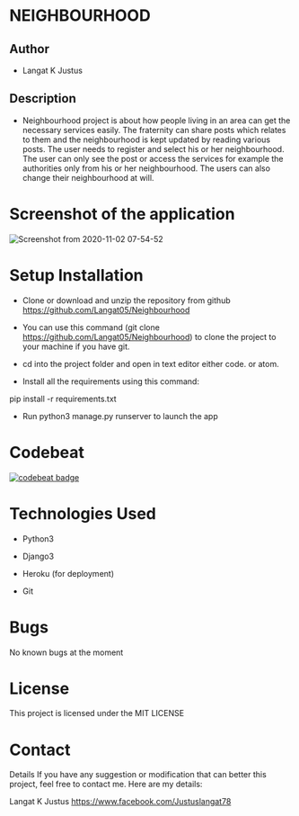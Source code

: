 
# NEIGHBOURHOOD


## Author

- Langat K Justus


## Description
- Neighbourhood project is about how people living in an area can get the necessary services easily. The fraternity can share posts which relates to them and the neighbourhood is kept updated by reading various posts. The user needs to register and select his or her neighbourhood. The user can only see the post or access the services for example the authorities only from his or her neighbourhood. The users can also change their neighbourhood at will.

# Screenshot of the application

![Screenshot from 2020-11-02 07-54-52](https://user-images.githubusercontent.com/57387935/97831366-d6630e00-1ce0-11eb-829d-94b27afb479d.png)

# Setup Installation

- Clone or download and unzip the repository from github https://github.com/Langat05/Neighbourhood

- You can use this command (git clone https://github.com/Langat05/Neighbourhood) to clone the project to your machine if you have git.

- cd into the project folder and open in text editor either code. or atom.

- Install all the requirements using this command:

pip install -r requirements.txt

- Run python3 manage.py runserver to launch the app

# Codebeat
[![codebeat badge](https://codebeat.co/badges/eed7d9ff-d782-4d21-b920-d55fb7a71452)](https://codebeat.co/projects/github-com-langat05-neighbourhood-master)

# Technologies Used
- Python3

- Django3

- Heroku (for deployment)

- Git

# Bugs

No known bugs at the moment



# License

This project is licensed under the MIT LICENSE

# Contact

Details If you have any suggestion or modification that can better this project, feel free to contact me. Here are my details:

Langat K Justus https://www.facebook.com/Justuslangat78